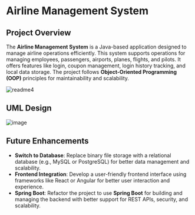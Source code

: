 # Airline Management System

## Project Overview
The **Airline Management System** is a Java-based application designed to manage airline operations efficiently. This system supports operations for managing employees, passengers, airports, planes,
flights, and pilots. It offers features like login, coupon management, login history tracking, and local data storage. The project follows **Object-Oriented Programming (OOP)** principles for maintainability and scalability.

![readme4](https://github.com/user-attachments/assets/437635a9-84d1-4a63-b6bc-add3071b5da1)

## UML Design
![image](https://github.com/user-attachments/assets/faa366cc-bfbd-47e3-af81-824248a07e83)

## Future Enhancements
- **Switch to Database**: Replace binary file storage with a relational database (e.g., MySQL or PostgreSQL) for better data management and scalability.
- **Frontend Integration**: Develop a user-friendly frontend interface using frameworks like React or Angular for better user interaction and experience.
- **Spring Boot**: Refactor the project to use **Spring Boot** for building and managing the backend with better support for REST APIs, security, and scalability.
